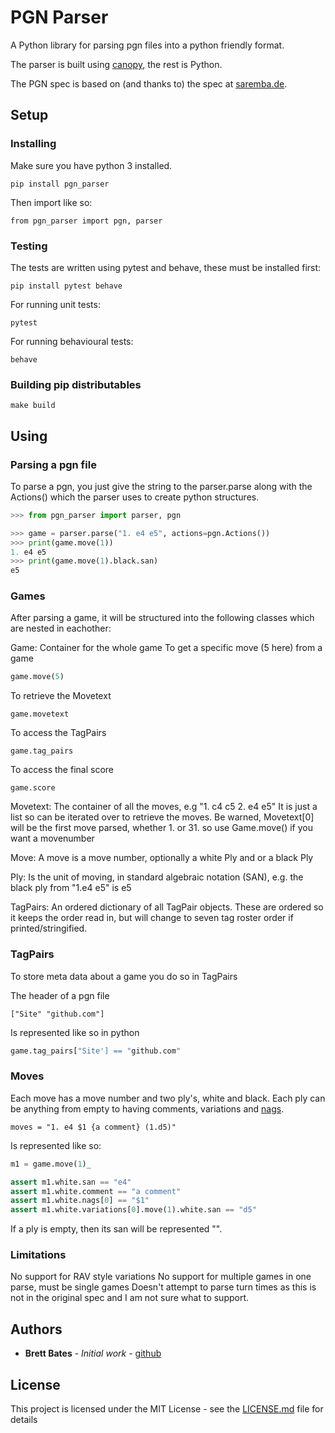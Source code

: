 # PGN Parser

A Python library for parsing pgn files into a python friendly format.

The parser is built using [canopy](http://canopy.jcoglan.com/), the rest is Python.

The PGN spec is based on (and thanks to) the spec at [saremba.de](http://www.saremba.de/chessgml/standards/pgn/pgn-complete.htm).

## Setup
### Installing

Make sure you have python 3 installed.

```
pip install pgn_parser
```

Then import like so:

```
from pgn_parser import pgn, parser
```


### Testing

The tests are written using pytest and behave, these must be installed first:
```
pip install pytest behave
```

For running unit tests:
```
pytest
```

For running behavioural tests:
```
behave
```


### Building pip distributables

```
make build
```

## Using
### Parsing a pgn file
To parse a pgn, you just give the string to the parser.parse along with the Actions()
which the parser uses to create python structures.
```Python
>>> from pgn_parser import parser, pgn

>>> game = parser.parse("1. e4 e5", actions=pgn.Actions())
>>> print(game.move(1))
1. e4 e5
>>> print(game.move(1).black.san)
e5
```

### Games
After parsing a game, it will be structured into the following classes which are 
nested in eachother:

Game: Container for the whole game
To get a specific move (5 here) from a game
```Python
game.move(5)
```

To retrieve the Movetext
```
game.movetext
```

To access the TagPairs
```
game.tag_pairs
```

To access the final score
```
game.score
```

Movetext: The container of all the moves, e.g "1. c4 c5 2. e4 e5"
It is just a list so can be iterated over to retrieve the moves.
Be warned, Movetext[0] will be the first move parsed, whether 1. or 31. so 
use Game.move() if you want a movenumber

Move: A move is a move number, optionally a white Ply and or a black Ply

Ply: Is the unit of moving, in standard algebraic notation (SAN), 
e.g. the black ply from "1.e4 e5" is e5

TagPairs: An ordered dictionary of all TagPair objects.
These are ordered so it keeps the order read in, but will change to 
seven tag roster order if printed/stringified.


### TagPairs
To store meta data about a game you do so in TagPairs

The header of a pgn file 
```PGN
["Site" "github.com"]
```

Is represented like so in python
```Python
game.tag_pairs["Site'] == "github.com"
```


### Moves
Each move has a move number and two ply's, white and black. 
Each ply can be anything from empty to having comments, variations and 
[nags](https://en.wikipedia.org/wiki/Numeric_Annotation_Glyphs).

```PGN
moves = "1. e4 $1 {a comment} (1.d5)"
```

Is represented like so:
```Python
m1 = game.move(1)_

assert m1.white.san == "e4"
assert m1.white.comment == "a comment"
assert m1.white.nags[0] == "$1"
assert m1.white.variations[0].move(1).white.san == "d5"
```

If a ply is empty, then its san will be represented "".


### Limitations
No support for RAV style variations
No support for multiple games in one parse, must be single games
Doesn't attempt to parse turn times as this is not in the original spec and I am
not sure what to support.

## Authors

* **Brett Bates** - *Initial work* - [github](https://github.com/brettbates)

## License

This project is licensed under the MIT License - see the [LICENSE.md](LICENSE.md) file for details

